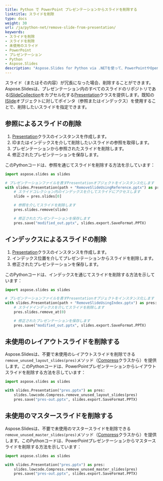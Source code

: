 ```yaml
---
title: Python で PowerPoint プレゼンテーションからスライドを削除する
linktitle: スライドを削除
type: docs
weight: 30
url: /ja/python-net/remove-slide-from-presentation/
keywords:
- スライドを削除
- スライドを削除
- 未使用のスライド
- PowerPoint
- プレゼンテーション
- Python
- Aspose.Slides
description: "Aspose.Slides for Python via .NETを使って、PowerPointやOpenDocument形式のプレゼンテーションから不要なスライドを簡単に削除する方法をステップバイステップで解説。今すぐチェックして作業効率をアップ！"
---
```


スライド（またはその内容）が冗長になった場合、削除することができます。Aspose.Slidesは、プレゼンテーション内のすべてのスライドのリポジトリである[ISlideCollection](https://reference.aspose.com/slides/python-net/aspose.slides/islidecollection/)をカプセル化する[Presentation](https://reference.aspose.com/slides/python-net/aspose.slides/presentation/)クラスを提供します。既知の[ISlide](https://reference.aspose.com/slides/python-net/aspose.slides/islide/)オブジェクトに対してポインタ（参照またはインデックス）を使用することで、削除したいスライドを指定できます。

## **参照によるスライドの削除**

1. [Presentation](https://reference.aspose.com/slides/python-net/aspose.slides/presentation/)クラスのインスタンスを作成します。
1. IDまたはインデックスを介して削除したいスライドの参照を取得します。
1. プレゼンテーションから参照されたスライドを削除します。
1. 修正されたプレゼンテーションを保存します。

このPythonコードは、参照を通じてスライドを削除する方法を示しています：

```python
import aspose.slides as slides

# プレゼンテーションファイルを表すPresentationオブジェクトをインスタンス化します
with slides.Presentation(path + "RemoveSlideUsingReference.pptx") as pres:
    # スライドコレクション内のインデックスを介してスライドにアクセスします
    slide = pres.slides[0]

    # 参照を介してスライドを削除します
    pres.slides.remove(slide)

    # 修正されたプレゼンテーションを保存します
    pres.save("modified_out.pptx", slides.export.SaveFormat.PPTX)
```


## **インデックスによるスライドの削除**

1. [Presentation](https://reference.aspose.com/slides/python-net/aspose.slides/presentation/)クラスのインスタンスを作成します。
1. インデックス位置を介してプレゼンテーションからスライドを削除します。
1. 修正されたプレゼンテーションを保存します。

このPythonコードは、インデックスを通じてスライドを削除する方法を示しています：

```python
import aspose.slides as slides

# プレゼンテーションファイルを表すPresentationオブジェクトをインスタンス化します
with slides.Presentation(path + "RemoveSlideUsingIndex.pptx") as pres:
    # スライドインデックスを介してスライドを削除します
    pres.slides.remove_at(0)

    # 修正されたプレゼンテーションを保存します
    pres.save("modified_out.pptx", slides.export.SaveFormat.PPTX)
```

## **未使用のレイアウトスライドを削除する**

Aspose.Slidesは、不要で未使用のレイアウトスライドを削除できる`remove_unused_layout_slides(pres)`メソッド（[Compress](https://reference.aspose.com/slides/python-net/aspose.slides.lowcode/compress/)クラスから）を提供します。このPythonコードは、PowerPointプレゼンテーションからレイアウトスライドを削除する方法を示しています：

```python
import aspose.slides as slides

with slides.Presentation("pres.pptx") as pres:
    slides.lowcode.Compress.remove_unused_layout_slides(pres)
    pres.save("pres-out.pptx", slides.export.SaveFormat.PPTX)
```

## **未使用のマスタースライドを削除する**

Aspose.Slidesは、不要で未使用のマスタースライドを削除できる`remove_unused_master_slides(pres)`メソッド（[Compress](https://reference.aspose.com/slides/python-net/aspose.slides.lowcode/compress/)クラスから）を提供します。このPythonコードは、PowerPointプレゼンテーションからマスタースライドを削除する方法を示しています：

```python
import aspose.slides as slides

with slides.Presentation("pres.pptx") as pres:
    slides.lowcode.Compress.remove_unused_master_slides(pres)
    pres.save("pres-out.pptx", slides.export.SaveFormat.PPTX)
```